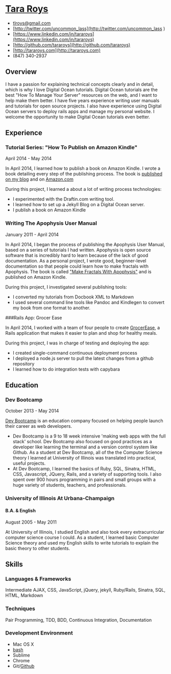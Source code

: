 
[Tara Roys](http://tararoys.com/)
==================================================

-   [tlroys@gmail.com](mailto:tlroys@gmail.com)
-   [http://twitter.com/uncommon_lass](http://twitter.com/uncommon_lass )
-   [https://www.linkedin.com/in/tararoys](https://www.linkedin.com/in/tararoys)
-   [http://github.com/tararoys](http://github.com/tararoys)
-   [http://tararoys.com](http://tararoys.com)
-   (847) 340-2937


Overview
--------
I have a passion for explaining technical concepts clearly and in detail, which is why I love Digital Ocean tutorials. Digital Ocean tutorials are the best "How To Manage Your Server" resources on the web, and I want to help make them better.  I have five years experience writing user manuals and tutorials for open source projects.  I also have experience using Digital Ocean servers to deploy rails apps and manage my personal website. I welcome the opportunity to make Digital Ocean tutorials even better. 

Experience
----------

### Tutorial Series: "How To Publish on Amazon Kindle"

April 2014 - May 2014 

In April 2014, I learned how to publish a book on Amazon Kindle.
I wrote a book detailing every step of the publishing process. The book is [published on my blog](
http://tararoys.com/exporting-draft-to-kindle-direct-publishing) and on [Amazon.com]( http://www.amazon.com/dp/B00MD5KNNE)

During this project, I learned a about a lot of writing process
technologies:

-  I experimented with the Draftin.com writing tool.
-  I learned how to set up a Jekyll Blog on a Digital Ocean server.
-  I publish a book on Amazon Kindle

### Writing The Apophysis User Manual 

January 2011 - April 2014

In April 2014, I began the process of publishing the Apophysis User Manual, based on a series of tutorials I had written. Apophysis is open source software that is incredibly hard to learn because of the lack of good documentation. As a personal project, I wrote good, beginner-level documentation so that people could learn how to make fractals with Apophysis. The book is called ["Make Fractals With Apophysis"](http://www.amazon.com/dp/B00JSZB04S) and is published on Amazon Kindle.

 During this project, I investigated several publishing tools: 
 
-  I converted my tutorials from Docbook XML to Markdown
-  I used several command line tools like Pandoc  and Kindlegen to convert my book from one format
    to another.

[](http://tararoys.com "Tara Roys")

###Rails App: Grocer Ease 

In April 2014, I worked with a team of four people to create [GrocerEase](www.grocer-ease.com), a Rails application that makes it easier to plan and shop for healthy meals. 

During this project, I was in charge of testing and deploying the app:

- I created single-command continuous deployment process
- I deployed a node.js server to pull the latest changes from a github repository
- I learned how to do integration tests with capybara


Education
---------------

### Dev Bootcamp 

October 2013 - May 2014

[Dev Bootcamp](http://devbootcamp.com/) is an education company focused on helping people
launch their career as web developers.

-   Dev Bootcamp is a 9 to 18 week intensive 'making web apps with
    the full stack' school. Dev Bootcamp also
    focused on good practices as a developer like learning the terminal
    and a version control system like Github. As a student at Dev
    Bootcamp, all of the the Computer Science theory I learned at University of
    Illinois was translated into practical, useful projects.
-   At Dev Bootcamp, I learned the basics of Ruby, SQL, Sinatra, HTML,
    CSS, Javascript, JQuery, Rails, and a variety of supporting tools. I
    also spent over 900 hours programming in pairs and small groups with
    a huge variety of students, teachers, and professionals. 

### University of Illinois At Urbana-Champaign

#### B.A. & English 

August 2005 - May 2011

At University of Illinois, I studied English and also took every extracurricular computer science course I could.  As a student,  I learned basic Computer Science theory  and used my English skills to write tutorials to explain the basic theory to other students. 


Skills
------

### Languages & Frameworks

Intermediate
   AJAX, CSS, JavaScript, jQuery, jekyll, Ruby/Rails, Sinatra, SQL,
    HTML, Markdown

### Techniques

Pair Programming, TDD, BDD, Continuous Integration, Documentation

### Development Environment

-   Mac OS X
-   [bash](http://github.com/tararoys)
-   Sublime
-   Chrome
-   Git/[Github](http://github.com/tararoys/)


